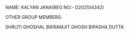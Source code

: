 NAME: KALYAN JANA(REG NO:- D202104342)

OTHER GROUP MEMBERS:

SHRUTI GHOSHAL
BIKRAMJIT GHOSH
BIPASHA DUTTA 

